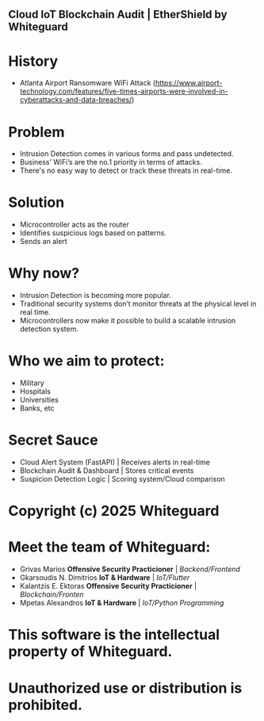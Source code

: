 ## Cloud IoT Blockchain Audit | EtherShield by Whiteguard

# History
- Atlanta Airport Ransomware WiFi Attack (https://www.airport-technology.com/features/five-times-airports-were-involved-in-cyberattacks-and-data-breaches/)

# Problem
- Intrusion Detection comes in various forms and pass undetected.
- Business’ WiFi’s are the no.1 priority in terms of attacks.
- There's no easy way to detect or track these threats in real-time.

# Solution
- Microcontroller acts as the router
- Identifies suspicious logs based on patterns.
- Sends an alert

# Why now?
- Intrusion Detection is becoming more popular.
- Traditional security systems don’t monitor threats at the physical level in real time.
- Microcontrollers now make it possible to build a scalable intrusion detection system.

# Who we aim to protect:
- Military
- Hospitals
- Universities
- Banks, etc

# Secret Sauce
- Cloud Alert System (FastAPI) | Receives alerts in real-time
- Blockchain Audit & Dashboard | Stores critical events 
- Suspicion Detection Logic | Scoring system/Cloud comparison

# Copyright (c) 2025 Whiteguard 
# Meet the team of Whiteguard:
- Grivas Marios **Offensive Security Practicioner** | *Backend/Frontend*
- Gkarsoudis N. Dimitrios **IoT & Hardware** | *IoT/Flutter*
- Kalantzis E. Ektoras **Offensive Security Practicioner** | *Blockchain/Fronten*
- Mpetas Alexandros **IoT & Hardware** | *IoT/Python Programming*
# This software is the intellectual property of Whiteguard.
# Unauthorized use or distribution is prohibited.

